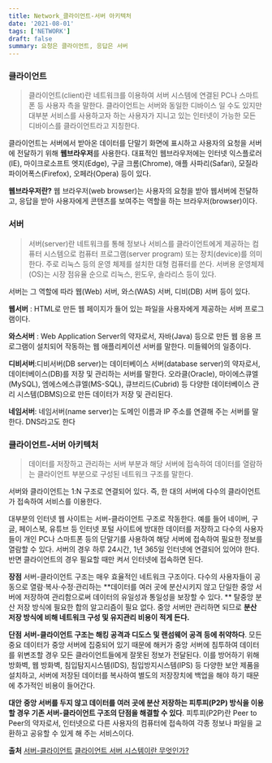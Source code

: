 ```yaml
---
title: Network_클라이언트-서버 아키텍처
date: '2021-08-01'
tags: ['NETWORK']
draft: false
summary: 요청은 클라이언트, 응답은 서버
---
```


### 클라이언트

> 클라이언트(client)란 네트워크를 이용하여 서버 시스템에 연결된 PC나 스마트폰 등 사용자 측을 말한다. 클라이언트는 서버와 동일한 디바이스 일 수도 있지만 대부분 서비스를 사용하고자 하는 사용자가 지니고 있는 인터넷이 가능한 모든 디바이스를 클라이언트라고 지칭한다.

클라이언트는 서버에서 받아온 데이터를 단말기 화면에 표시하고 사용자의 요청을 서버에 전달하기 위해 **웹브라우저**를 사용한다. 대표적인 웹브라우저에는 인터넷 익스플로러(IE), 마이크로소프트 엣지(Edge), 구글 크롬(Chrome), 애플 사파리(Safari), 모질라 파이어폭스(Firefox), 오페라(Opera) 등이 있다.

**웹브라우저란?**
웹 브라우저(web browser)는 사용자의 요청을 받아 웹서버에 전달하고, 응답을 받아 사용자에게 콘텐츠를 보여주는 역할을 하는 브라우저(browser)이다.

### 서버

> 서버(server)란 네트워크를 통해 정보나 서비스를 클라이언트에게 제공하는 컴퓨터 시스템으로 컴퓨터 프로그램(server program) 또는 장치(device)를 의미한다. 주로 리눅스 등의 운영 체제를 설치한 대형 컴퓨터를 쓴다. 서버용 운영체제(OS)는 시장 점유율 순으로 리눅스, 윈도우, 솔라리스 등이 있다.

서버는 그 역할에 따라 웹(Web) 서버, 와스(WAS) 서버, 디비(DB) 서버 등이 있다.

**웹서버** : HTML로 만든 웹 페이지가 들어 있는 파일을 사용자에게 제공하는 서버 프로그램이다.

**와스서버** : Web Application Server의 약자로서, 자바(Java) 등으로 만든 웹 응용 프로그램이 설치되어 작동하는 웹 애플리케이션 서버를 말한다. 미들웨어의 일종이다.

**디비서버**:디비서버(DB server)는 데이터베이스 서버(database server)의 약자로서, 데이터베이스(DB)를 저장 및 관리하는 서버를 말한다. 오라클(Oracle), 마이에스큐엘(MySQL), 엠에스에스큐엘(MS-SQL), 큐브리드(Cubrid) 등 다양한 데이터베이스 관리 시스템(DBMS)으로 만든 데이터가 저장 및 관리된다.

**네임서버**: 네임서버(name server)는 도메인 이름과 IP 주소를 연결해 주는 서버를 말한다. DNS라고도 한다

### 클라이언트-서버 아키텍처

> 데이터를 저장하고 관리하는 서버 부분과 해당 서버에 접속하여 데이터를 열람하는 클라이언트 부분으로 구성된 네트워크 구조를 말한다.

서버와 클라이언트는 1:N 구조로 연결되어 있다. 즉, 한 대의 서버에 다수의 클라이언트가 접속하여 서비스를 이용한다.

대부분의 인터넷 웹 사이트는 서버-클라이언트 구조로 작동한다. 예를 들어 네이버, 구글, 페이스북, 유튜브 등 인터넷 포털 사이트에 방대한 데이터를 저장하고 다수의 사용자들이 개인 PC나 스마트폰 등의 단말기를 사용하여 해당 서버에 접속하여 필요한 정보를 열람할 수 있다. 서버의 경우 하루 24시간, 1년 365일 인터넷에 연결되어 있어야 한다. 반면 클라이언트의 경우 필요할 때만 켜서 인터넷에 접속하면 된다.

**장점**
서버-클라이언트 구조는 매우 효율적인 네트워크 구조이다. 다수의 사용자들이 공동으로 열람·복사·수정·관리하는 **데이터를 여러 곳에 분산시키지 않고 단일한 중앙 서버에 저장하여 관리함으로써 데이터의 유일성과 통일성을 보장할 수 있다. ** 탈중앙 분산 저장 방식에 필요한 합의 알고리즘이 필요 없다. 중앙 서버만 관리하면 되므로 **분산 저장 방식에 비해 네트워크 구성 및 유지관리 비용이 적게 든다.**

**단점**
**서버-클라이언트 구조는 해킹 공격과 디도스 및 랜섬웨어 공격 등에 취약하다**. 모든 중요 데이터가 중앙 서버에 집중되어 있기 때문에 해커가 중앙 서버에 침투하여 데이터를 위변조할 경우 모든 클라이언트들에게 잘못된 정보가 전달된다. 이를 방어하기 위해 방화벽, 웹 방화벽, 침입탐지시스템(IDS), 침입방지시스템(IPS) 등 다양한 보안 제품을 설치하고, 서버에 저장된 데이터를 복사하여 별도의 저장장치에 백업을 해야 하기 때문에 추가적인 비용이 들어간다.

**대안**
**중앙 서버를 두지 않고 데이터를 여러 곳에 분산 저장하는 피투피(P2P) 방식을 이용할 경우 기존 서버-클라이언트 구조의 단점을 해결할 수 있다**. 피투피(P2P)란 Peer to Peer의 약자로서, 인터넷으로 다른 사용자의 컴퓨터에 접속하여 각종 정보나 파일을 교환하고 공유할 수 있게 해 주는 서비스이다.

**출처**
[서버-클라이언트](http://wiki.hash.kr/index.php/%EC%84%9C%EB%B2%84-%ED%81%B4%EB%9D%BC%EC%9D%B4%EC%96%B8%ED%8A%B8)
[클라이언트 서버 시스템이란 무엇인가?](https://coding-factory.tistory.com/329)
